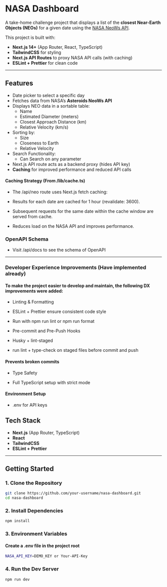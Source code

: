 # NASA Dashboard

A take-home challenge project that displays a list of the **closest Near-Earth Objects (NEOs)** for a given date using the [NASA NeoWs API](https://api.nasa.gov/).

This project is built with:

- **Next.js 14+** (App Router, React, TypeScript)
- **TailwindCSS** for styling
- **Next.js API Routes** to proxy NASA API calls (with caching)
- **ESLint + Prettier** for clean code

---

## Features

- Date picker to select a specific day
- Fetches data from NASA’s **Asteroids NeoWs API**
- Displays NEO data in a sortable table:
  - Name
  - Estimated Diameter (meters)
  - Closest Approach Distance (km)
  - Relative Velocity (km/s)
- Sorting by:
  - Size
  - Closeness to Earth
  - Relative Velocity
- Search Functionality:
  - Can Search on any parameter
- Next.js API route acts as a backend proxy (hides API key)
- **Caching** for improved performance and reduced API calls

#### Caching Strategy (From /lib/cache.ts)

- The /api/neo route uses Next.js fetch caching:

- Results for each date are cached for 1 hour (revalidate: 3600).

- Subsequent requests for the same date within the cache window are served from cache.

- Reduces load on the NASA API and improves performance.

### OpenAPI Schema

- Visit /api/docs to see the schema of OpenAPI

---

### Developer Experience Improvements (Have implemented already)

#### To make the project easier to develop and maintain, the following DX improvements were added:

- Linting & Formatting

- ESLint + Prettier ensure consistent code style

- Run with npm run lint or npm run format

- Pre-commit and Pre-Push Hooks

- Husky + lint-staged
- run lint + type-check on staged files before commit and push

#### Prevents broken commits

- Type Safety

- Full TypeScript setup with strict mode

#### Environment Setup

- .env for API keys

## Tech Stack

- **Next.js** (App Router, TypeScript)
- **React**
- **TailwindCSS**
- **ESLint + Prettier**

---

## Getting Started

### 1. Clone the Repository

```bash
git clone https://github.com/your-username/nasa-dashboard.git
cd nasa-dashboard
```

### 2. Install Dependencies

```bash
npm install

```

### 3. Environment Variables

#### Create a .env file in the project root

```bash
NASA_API_KEY=DEMO_KEY or Your-API-Key
```

### 4. Run the Dev Server

```bash
npm run dev
```
